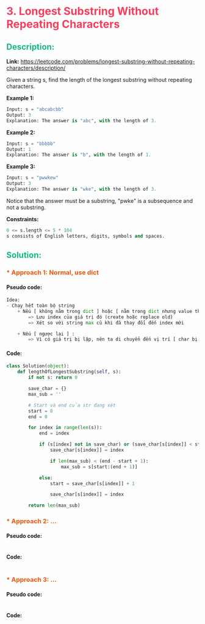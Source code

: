 # <span style="color: #f43f5e" >3. Longest Substring Without Repeating Characters</span>

## <span style="color: #10b981">Description:</span>
**Link:** https://leetcode.com/problems/longest-substring-without-repeating-characters/description/

Given a string s, find the length of the longest substring without repeating characters.

**Example 1:**
```py
Input: s = "abcabcbb"
Output: 3
Explanation: The answer is "abc", with the length of 3.
```
**Example 2:**
```py
Input: s = "bbbbb"
Output: 1
Explanation: The answer is "b", with the length of 1.
```
**Example 3:**
```py
Input: s = "pwwkew"
Output: 3
Explanation: The answer is "wke", with the length of 3.
```

Notice that the answer must be a substring, "pwke" is a subsequence and not a substring.

**Constraints:**
```py
0 <= s.length <= 5 * 104
s consists of English letters, digits, symbols and spaces.
```

## <span style="color: #10b981">Solution:</span>

### <span style="color: #ea580c">* Approach 1: Normal, use dict</span>
#### Pseudo code:
```py
Idea: 
- Chạy hết toàn bộ string
    + Nếu [ không nằm trong dict ] hoặc [ nằm trong dict nhưng value thấp hơn start - điểm đang xét ] :
        => Lưu index của giá trị đó (create hoặc replace old)
        => Xét so với string max cũ khi đã thay đổi đến index mới

    + Nếu [ ngược lại ] :
        => Vì có giá trị bị lặp, nên ta di chuyển đến vị trí [ char bị lặp + 1 ] cho str tiếp theo
```
#### Code:
```py
class Solution(object):
    def lengthOfLongestSubstring(self, s):
        if not s: return 0

        save_char = {}
        max_sub = ''

        # Start và end của str đang xét
        start = 0
        end = 0

        for index in range(len(s)):
            end = index

            if (s[index] not in save_char) or (save_char[s[index]] < start):
                save_char[s[index]] = index

                if len(max_sub) < (end - start + 1):
                    max_sub = s[start:(end + 1)]

            else:
                start = save_char[s[index]] + 1

                save_char[s[index]] = index

        return len(max_sub)
```

### <span style="color: #ea580c">* Approach 2: ...</span>
#### Pseudo code:
```py

```
#### Code:
```cpp

```

### <span style="color: #ea580c">* Approach 3: ...</span>
#### Pseudo code:
```py

```
#### Code:
```py

```